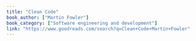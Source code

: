 ```yaml
---
title: "Clean Code"
book_author: ["Martin Fowler"]
book_category: ["Software engineering and development"]
link: "https://www.goodreads.com/search?q=Clean+Code+Martin+Fowler"
---
```

